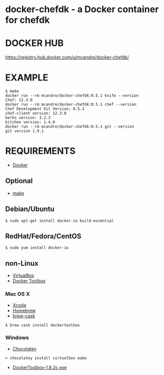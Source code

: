 # docker-chefdk - a Docker container for chefdk

# DOCKER HUB

https://registry.hub.docker.com/u/mcandre/docker-chefdk/

# EXAMPLE

```
$ make
docker run --rm mcandre/docker-chefdk:0.5.1 knife --version
Chef: 12.3.0
docker run --rm mcandre/docker-chefdk:0.5.1 chef --version
Chef Development Kit Version: 0.5.1
chef-client version: 12.3.0
berks version: 3.2.3
kitchen version: 1.4.0
docker run --rm mcandre/docker-chefdk:0.5.1 git --version
git version 1.9.1
```

# REQUIREMENTS

* [Docker](https://www.docker.com/)

## Optional

* [make](http://www.gnu.org/software/make/)

## Debian/Ubuntu

```
$ sudo apt-get install docker.io build-essential
```

## RedHat/Fedora/CentOS

```
$ sudo yum install docker-io
```

## non-Linux

* [VirtualBox](https://www.virtualbox.org/)
* [Docker Toolbox](https://www.docker.com/toolbox)

### Mac OS X

* [Xcode](http://itunes.apple.com/us/app/xcode/id497799835?ls=1&mt=12)
* [Homebrew](http://brew.sh/)
* [brew-cask](http://caskroom.io/)

```
$ brew cask install dockertoolbox
```

### Windows

* [Chocolatey](https://chocolatey.org/)

```
> chocolatey install virtualbox make
```

* [DockerToolbox-1.8.2c.exe](https://github.com/docker/toolbox/releases/download/v1.8.2c/DockerToolbox-1.8.2c.exe)
